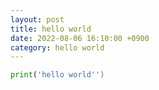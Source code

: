```yaml
---
layout: post
title: hello world
date: 2022-08-06 16:10:00 +0900
category: hello world
---
```


```python
print('hello world'')
```